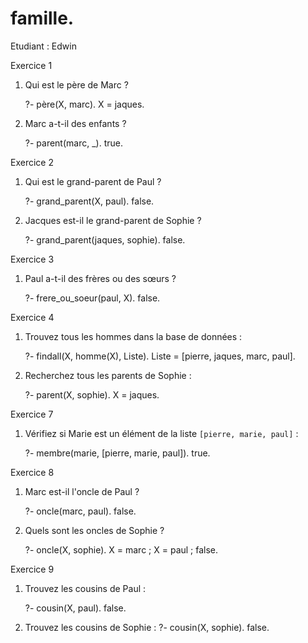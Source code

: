 # famille.
Etudiant : Edwin 

Exercice 1

1. Qui est le père de Marc ?
 
   ?- père(X, marc).
   X = jaques.


3. Marc a-t-il des enfants ?
   
   ?- parent(marc, _).
   true.

Exercice 2

1. Qui est le grand-parent de Paul ?
   
   ?- grand_parent(X, paul).
   false.

3. Jacques est-il le grand-parent de Sophie ?
   
   ?- grand_parent(jaques, sophie).
   false.

Exercice 3

1. Paul a-t-il des frères ou des sœurs ?
   
   ?- frere_ou_soeur(paul, X).
   false.

Exercice 4

1. Trouvez tous les hommes dans la base de données :
   
   ?- findall(X, homme(X), Liste).
   Liste = [pierre, jaques, marc, paul].

3. Recherchez tous les parents de Sophie :
   
   ?- parent(X, sophie).
   X = jaques.

Exercice 7

1. Vérifiez si Marie est un élément de la liste `[pierre, marie, paul]` :
   
   ?- membre(marie, [pierre, marie, paul]).
   true.

Exercice 8

1. Marc est-il l'oncle de Paul ?
   
   ?- oncle(marc, paul).
   false.

3. Quels sont les oncles de Sophie ?
   
   ?- oncle(X, sophie).
X = marc ; 
X = paul ; 
   false.

Exercice 9

1. Trouvez les cousins de Paul :
   
   ?- cousin(X, paul).
   false.

3. Trouvez les cousins de Sophie :
   ?- cousin(X, sophie).
   false.
